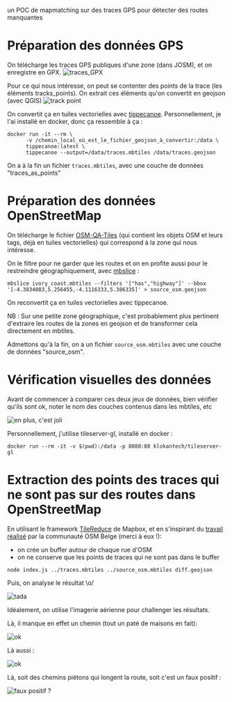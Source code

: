 un POC de mapmatching sur des traces GPS pour détecter des routes manquantes


# Préparation des données GPS

On télécharge les traces GPS publiques d'une zone (dans JOSM), et on enregistre en GPX.
![traces_GPX](traces_GPX.png)

Pour ce qui nous intéresse, on peut se contenter des points de la trace (les éléments tracks_points). On extrait ces éléments qu'on convertit en geojson (avec QGIS)
![track point](tracks_points.png)

On convertit ça en tuiles vectorielles avec [tippecanoe](https://github.com/mapbox/tippecanoe).
Personnellement, je l'ai installé en docker, donc ça ressemble à ça :
```
docker run -it --rm \
	  -v /chemin_local_où_est_le_fichier_geojson_à_convertir:/data \
	  tippecanoe:latest \
	  tippecanoe --output=/data/traces.mbtiles /data/traces.geojson
```

On a à la fin un fichier `traces.mbtiles`, avec une couche de données "traces_as_points"

# Préparation des données OpenStreetMap

On télécharge le fichier [OSM-QA-Tiles](http://osmlab.github.io/osm-qa-tiles/country.html) (qui contient les objets OSM et leurs tags, déjà en tuiles vectorielles) qui correspond à la zone qui nous intéresse.

On le filtre pour ne garder que les routes et on en profite aussi pour le restreindre géographiquement, avec [mbslice](https://www.npmjs.com/package/mbslice) :

```
mbslice ivory_coast.mbtiles --filters '["has","highway"]' --bbox '[-4.3834083,5.256455,-4.1116333,5.386335]' > source_osm.geojson
```
On reconvertit ça en tuiles vectorielles avec tippecanoe.

NB : Sur une petite zone géographique, c'est probablement plus pertinent d'extraire les routes de la zones en geojson et de transformer cela directement en mbtiles.

Admettons qu'à la fin, on a un fichier `source_osm.mbtiles` avec une couche de données "source_osm".

# Vérification visuelles des données

Avant de commencer à comparer ces deux jeux de données, bien vérifier qu'ils sont ok, noter le nom des couches contenus dans les mbtiles, etc

![en plus, c'est joli](osm_routes.png)

Personnellement, j'utilise tileserver-gl, installé en docker :
```
docker run --rm -it -v $(pwd):/data -p 8080:80 klokantech/tileserver-gl
```

# Extraction des points des traces qui ne sont pas sur des routes dans OpenStreetMap

En utilisant le framework [TileReduce](https://github.com/mapbox/tile-reduce) de Mapbox, et en s'inspirant du [travail réalisé](https://github.com/osmbe/road-completion) par la communauté OSM Belge (merci à eux !):
* on crée un buffer autour de chaque rue d'OSM
* on ne conserve que les points de traces qui ne sont pas dans le buffer

```
node index.js ../traces.mbtiles ../source_osm.mbtiles diff.geojson
```

Puis, on analyse le résultat \o/

![tada](resultat.png)

Idéalement, on utilise l'imagerie aérienne pour challenger les résultats.

Là, il manque en effet un chemin (tout un paté de maisons en fait):

![ok](imagerie.gif)

Là aussi :

![ok](resultat_ok.png)

Là, soit des chemins piétons qui longent la route, soit c'est un faux positif :

![faux positif ?](faux_positif.png)
